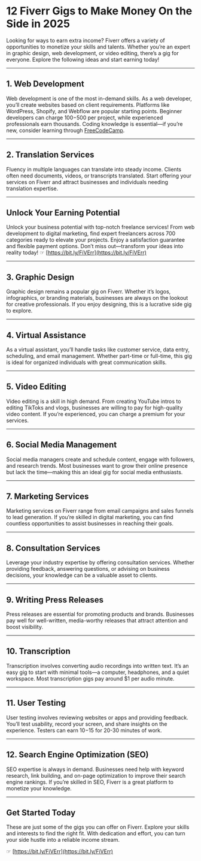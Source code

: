 # 12 Fiverr Gigs to Make Money On the Side in 2025

Looking for ways to earn extra income? Fiverr offers a variety of opportunities to monetize your skills and talents. Whether you’re an expert in graphic design, web development, or video editing, there’s a gig for everyone. Explore the following ideas and start earning today!

---

## 1. Web Development

Web development is one of the most in-demand skills. As a web developer, you’ll create websites based on client requirements. Platforms like WordPress, Shopify, and Webflow are popular starting points. Beginner developers can charge $100-$500 per project, while experienced professionals earn thousands. Coding knowledge is essential—if you’re new, consider learning through [FreeCodeCamp](https://www.freecodecamp.org).

---

## 2. Translation Services

Fluency in multiple languages can translate into steady income. Clients often need documents, videos, or transcripts translated. Start offering your services on Fiverr and attract businesses and individuals needing translation expertise.

---

## Unlock Your Earning Potential

Unlock your business potential with top-notch freelance services! From web development to digital marketing, find expert freelancers across 700 categories ready to elevate your projects. Enjoy a satisfaction guarantee and flexible payment options. Don’t miss out—transform your ideas into reality today! ☞ [https://bit.ly/FiVErr](https://bit.ly/FiVErr)

---

## 3. Graphic Design

Graphic design remains a popular gig on Fiverr. Whether it’s logos, infographics, or branding materials, businesses are always on the lookout for creative professionals. If you enjoy designing, this is a lucrative side gig to explore.

---

## 4. Virtual Assistance

As a virtual assistant, you’ll handle tasks like customer service, data entry, scheduling, and email management. Whether part-time or full-time, this gig is ideal for organized individuals with great communication skills.

---

## 5. Video Editing

Video editing is a skill in high demand. From creating YouTube intros to editing TikToks and vlogs, businesses are willing to pay for high-quality video content. If you’re experienced, you can charge a premium for your services.

---

## 6. Social Media Management

Social media managers create and schedule content, engage with followers, and research trends. Most businesses want to grow their online presence but lack the time—making this an ideal gig for social media enthusiasts.

---

## 7. Marketing Services

Marketing services on Fiverr range from email campaigns and sales funnels to lead generation. If you’re skilled in digital marketing, you can find countless opportunities to assist businesses in reaching their goals.

---

## 8. Consultation Services

Leverage your industry expertise by offering consultation services. Whether providing feedback, answering questions, or advising on business decisions, your knowledge can be a valuable asset to clients.

---

## 9. Writing Press Releases

Press releases are essential for promoting products and brands. Businesses pay well for well-written, media-worthy releases that attract attention and boost visibility.

---

## 10. Transcription

Transcription involves converting audio recordings into written text. It’s an easy gig to start with minimal tools—a computer, headphones, and a quiet workspace. Most transcription gigs pay around $1 per audio minute.

---

## 11. User Testing

User testing involves reviewing websites or apps and providing feedback. You’ll test usability, record your screen, and share insights on the experience. Testers can earn $10-$15 for 20-30 minutes of work.

---

## 12. Search Engine Optimization (SEO)

SEO expertise is always in demand. Businesses need help with keyword research, link building, and on-page optimization to improve their search engine rankings. If you’re skilled in SEO, Fiverr is a great platform to monetize your knowledge.

---

## Get Started Today

These are just some of the gigs you can offer on Fiverr. Explore your skills and interests to find the right fit. With dedication and effort, you can turn your side hustle into a reliable income stream.

☞ [https://bit.ly/FiVErr](https://bit.ly/FiVErr)
